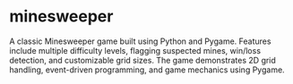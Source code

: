# minesweeper
A classic Minesweeper game built using Python and Pygame. Features include multiple difficulty levels, flagging suspected mines, win/loss detection, and customizable grid sizes. The game demonstrates 2D grid handling, event-driven programming, and game mechanics using Pygame.
